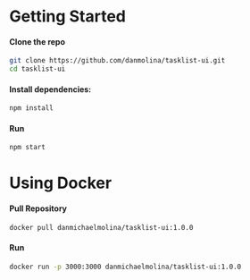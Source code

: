# Getting Started

#### Clone the repo
```sh
git clone https://github.com/danmolina/tasklist-ui.git
cd tasklist-ui
```

#### Install dependencies:
```sh
npm install
```

#### Run
```sh
npm start
```


# Using Docker
#### Pull Repository
```sh
docker pull danmichaelmolina/tasklist-ui:1.0.0
```
#### Run
```sh
docker run -p 3000:3000 danmichaelmolina/tasklist-ui:1.0.0
```